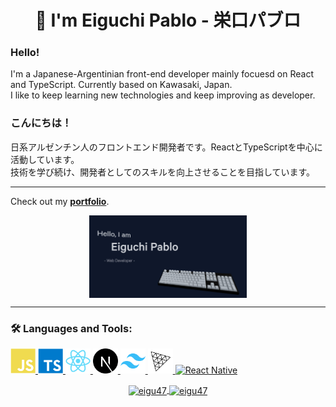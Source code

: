 <h1 align="center">👋 I'm Eiguchi Pablo - 栄口パブロ</h1>
<h3 align="left">Hello!</h3>
<p>
  I'm a Japanese-Argentinian front-end developer mainly focuesd on React and TypeScript. Currently based on Kawasaki, Japan. <br>
  I like to keep learning new technologies and keep improving as developer.
</p>
<h3 align="left">こんにちは！</h3>
<p>
  日系アルゼンチン人のフロントエンド開発者です。ReactとTypeScriptを中心に活動しています。 <br>
  技術を学び続け、開発者としてのスキルを向上させることを目指しています。
</p>

<hr>

<p>Check out my <a href="https://www.eiguchipablo.dev/" target="_blank" rel="noreferrer"><strong>portfolio</strong></a>.<p>
<div align="center">
  <a href="https://www.eiguchipablo.dev" target="_blank">
    <img align="center" alt="Thumbnail" width="50%" height="50%" src="https://github.com/eigu47/portfolio/blob/main/public/og-image.jpg">
  </a>
</div>

<hr>

<h3 align="left">🛠 Languages and Tools:</h3>

<p align="left">
  <a href="https://developer.mozilla.org/en-US/docs/Web/JavaScript" target="_blank" rel="noreferrer" title="Javascript">
    <img src="https://github.com/devicons/devicon/blob/master/icons/javascript/javascript-plain.svg" alt="Javascript" width="40" height="40"/>
  </a>
  <a href="https://www.typescriptlang.org/" target="_blank" rel="noreferrer" title="Typescript">
    <img src="https://github.com/devicons/devicon/blob/master/icons/typescript/typescript-plain.svg" alt="TypeScript" width="40" height="40"/>
  </a>
  <a href="https://reactjs.org/" target="_blank" rel="noreferrer" title="React.js">
    <img src="https://github.com/devicons/devicon/blob/master/icons/react/react-original.svg" alt="React.js" width="40" height="40"/>
  </a>
  <a href="https://nextjs.org/" target="_blank" rel="noreferrer" title="Next.js">
    <img src="https://github.com/devicons/devicon/blob/master/icons/nextjs/nextjs-original.svg" alt="Next.js" width="40" height="40"/>
  </a>
  <a href="https://tailwindcss.com/" target="_blank" rel="noreferrer" title="Tailwind">
    <img src="https://github.com/devicons/devicon/blob/master/icons/tailwindcss/tailwindcss-plain.svg" alt="Tailwind" width="40" height="40"/>
  </a>
  <a href="https://threejs.org/" target="_blank" rel="noreferrer" title="Three.js">
    <img src="https://github.com/devicons/devicon/blob/master/icons/threejs/threejs-original.svg" alt="Three.js" width="40" height="40"/>
  </a>
  <a href="https://reactnative.dev/" target="_blank" rel="noreferrer" title="React Native">
    <img src="https://raw.githubusercontent.com/kristerkari/react-native-svg-transformer/HEAD/images/react-native-logo.png" alt="React Native" width="40" height="40" />
  </a>
</p>

<div align="center">
  <a href="https://github.com/eigu47?tab=repositories" rel="noreferrer">
    <img align="center" src="https://github-readme-stats.vercel.app/api/top-langs?username=eigu47&show_icons=true&locale=en&layout=compact&theme=radical" alt="eigu47" />
  </a>
  <a href="https://github.com/eigu47?tab=repositories" rel="noreferrer">
    <img align="center" src="https://streak-stats.demolab.com?user=eigu47&theme=radical&mode=weekly" alt="eigu47" />
  </a>
</div>


